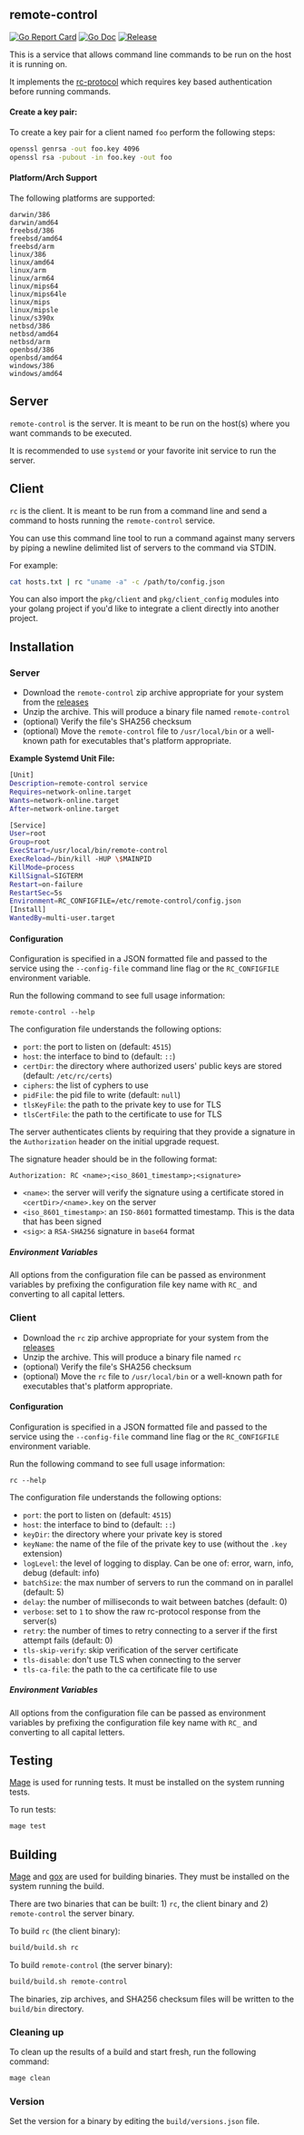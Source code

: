 remote-control
-------------------
[![Go Report Card](https://goreportcard.com/badge/github.com/cthayer/remote-control?style=flat-square)](https://goreportcard.com/report/github.com/cthayer/remote-control)
[![Go Doc](https://img.shields.io/badge/godoc-reference-blue.svg?style=flat-square)](http://godoc.org/github.com/cthayer/remote-control)
[![Release](https://img.shields.io/github/release/cthayer/remote-control.svg?style=flat-square)](https://github.com/cthayer/remote-control/releases/latest)

This is a service that allows command line commands to be run on the host it is running on.

It implements the [rc-protocol](https://github.com/cthayer/go-rc-protocol) which requires key based authentication before running commands.

#### Create a key pair:

To create a key pair for a client named `foo` perform the following steps:

```bash
openssl genrsa -out foo.key 4096
openssl rsa -pubout -in foo.key -out foo
```

#### Platform/Arch Support

The following platforms are supported:

```text
darwin/386
darwin/amd64
freebsd/386
freebsd/amd64
freebsd/arm
linux/386
linux/amd64
linux/arm
linux/arm64
linux/mips64
linux/mips64le
linux/mips
linux/mipsle
linux/s390x
netbsd/386
netbsd/amd64
netbsd/arm
openbsd/386
openbsd/amd64
windows/386
windows/amd64
```

Server
-------------------

`remote-control` is the server.  It is meant to be run on the host(s) where you want commands to be executed.

It is recommended to use `systemd` or your favorite init service to run the server.

Client
-------------------

`rc` is the client.  It is meant to be run from a command line and send a command to hosts running the `remote-control` service.

You can use this command line tool to run a command against many servers by piping a newline delimited list of servers to the command via STDIN.

For example:
```bash
cat hosts.txt | rc "uname -a" -c /path/to/config.json
```

You can also import the `pkg/client` and `pkg/client_config` modules into your golang project if you'd like to integrate a client directly into another project.

Installation
-------------------

### Server

* Download the `remote-control` zip archive appropriate for your system from the [releases](https://github.com/cthayer/remote-control/releases)
* Unzip the archive.  This will produce a binary file named `remote-control`
* (optional) Verify the file's SHA256 checksum
* (optional) Move the `remote-control` file to `/usr/local/bin` or a well-known path for executables that's platform appropriate.

**Example Systemd Unit File:**

```bash
[Unit]
Description=remote-control service
Requires=network-online.target
Wants=network-online.target
After=network-online.target

[Service]
User=root
Group=root
ExecStart=/usr/local/bin/remote-control
ExecReload=/bin/kill -HUP \$MAINPID
KillMode=process
KillSignal=SIGTERM
Restart=on-failure
RestartSec=5s
Environment=RC_CONFIGFILE=/etc/remote-control/config.json
[Install]
WantedBy=multi-user.target
```

#### Configuration

Configuration is specified in a JSON formatted file and passed to the service using the `--config-file` command line flag or the `RC_CONFIGFILE` environment variable.

Run the following command to see full usage information:
```
remote-control --help
```

The configuration file understands the following options:

* `port`: the port to listen on (default: `4515`)
* `host`: the interface to bind to (default: `::`)
* `certDir`: the directory where authorized users' public keys are stored (default: `/etc/rc/certs`)
* `ciphers`: the list of cyphers to use
* `pidFile`: the pid file to write (default: `null`)
* `tlsKeyFile`: the path to the private key to use for TLS
* `tlsCertFile`: the path to the certificate to use for TLS

The server authenticates clients by requiring that they provide a signature in the `Authorization` header on the initial upgrade request.

The signature header should be in the following format:

`Authorization: RC <name>;<iso_8601_timestamp>;<signature>`

* `<name>`: the server will verify the signature using a certificate stored in `<certDir>/<name>.key` on the server
* `<iso_8601_timestamp>`: an `ISO-8601` formatted timestamp.  This is the data that has been signed
* `<sig>`: a `RSA-SHA256` signature in `base64` format

##### Environment Variables

All options from the configuration file can be passed as environment variables by prefixing the configuration file key name with `RC_` and converting to all capital letters.

### Client

* Download the `rc` zip archive appropriate for your system from the [releases](https://github.com/cthayer/remote-control/releases)
* Unzip the archive.  This will produce a binary file named `rc`
* (optional) Verify the file's SHA256 checksum
* (optional) Move the `rc` file to `/usr/local/bin` or a well-known path for executables that's platform appropriate.

#### Configuration

Configuration is specified in a JSON formatted file and passed to the service using the `--config-file` command line flag or the `RC_CONFIGFILE` environment variable.

Run the following command to see full usage information:
```
rc --help
```

The configuration file understands the following options:

* `port`: the port to listen on (default: `4515`)
* `host`: the interface to bind to (default: `::`)
* `keyDir`: the directory where your private key is stored
* `keyName`: the name of the file of the private key to use (without the `.key` extension)
* `logLevel`: the level of logging to display.  Can be one of: error, warn, info, debug (default: info)
* `batchSize`: the max number of servers to run the command on in parallel (default: 5)
* `delay`: the number of milliseconds to wait between batches (default: 0)
* `verbose`: set to `1` to show the raw rc-protocol response from the server(s)
* `retry`: the number of times to retry connecting to a server if the first attempt fails (default: 0)
* `tls-skip-verify`: skip verification of the server certificate
* `tls-disable`: don't use TLS when connecting to the server
* `tls-ca-file`: the path to the ca certificate file to use

##### Environment Variables

All options from the configuration file can be passed as environment variables by prefixing the configuration file key name with `RC_` and converting to all capital letters.

Testing
-------------------

[Mage](https://magefile.org/) is used for running tests.  It must be installed on the system running tests.

To run tests:
```bash
mage test
```

Building
-------------------

[Mage](https://magefile.org/) and [gox](https://github.com/mitchellh/gox) are used for building binaries.  They must be installed on the system running the build.

There are two binaries that can be built: 1) `rc`, the client binary and 2) `remote-control` the server binary.

To build `rc` (the client binary):
```bash
build/build.sh rc
```

To build `remote-control` (the server binary):
```bash
build/build.sh remote-control
```

The binaries, zip archives, and SHA256 checksum files will be written to the `build/bin` directory.

### Cleaning up

To clean up the results of a build and start fresh, run the following command:

```bash
mage clean
```

### Version

Set the version for a binary by editing the `build/versions.json` file.

